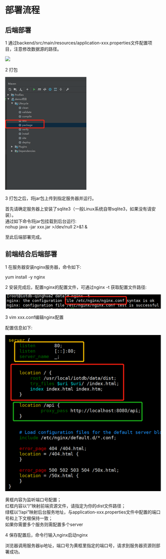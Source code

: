 # 部署流程

## 后端部署

1 通过backend/src/main/resources/application-xxx.properties文件配置项目，注意修改数据源的路径。

![](/image/配置文件.PNG)

2 打包

![](image/打包.png)

3 打包之后，将jar包上传到指定服务器并运行。  

首先请确定服务器上安装了sqlite3（一般Linux系统自带sqlite3，如果没有请安装）。  
通过如下命令将jar包挂载到后台运行:  
nohup java -jar xxx.jar >/dev/null 2>&1 &

至此后端部署完成。

## 前端结合后端部署

1 在服务器安装nginx服务器，命令如下:

yum install -y nginx

2 安装完成后，配置nginx的配置文件，可通过nginx -t 获取配置文件路径:

![](image/nginx配置文件位置.png)

3 vim xxx.conf编辑nginx配置

配置信息如下:

![](image/nginx配置文件.png)

黄框内容为监听端口号配置；  
红框内容以“/”映射前端资源文件，请指定为你的dist文件路径；  
绿框以“/api”映射后台服务地址，与application-xxx.properties文件中配置的端口号和上下文根保持一致；  
如果你需要多个服务则需配置多个server

4 保存配置后，命令行输入nginx启动nginx

浏览器调用服务器ip地址，端口号为黄框里指定的端口号，请求到服务器资源则部署成功。
